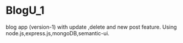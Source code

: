 # BlogU_1
blog app (version-1) with update ,delete and new post feature.
Using node.js,express.js,mongoDB,semantic-ui.
